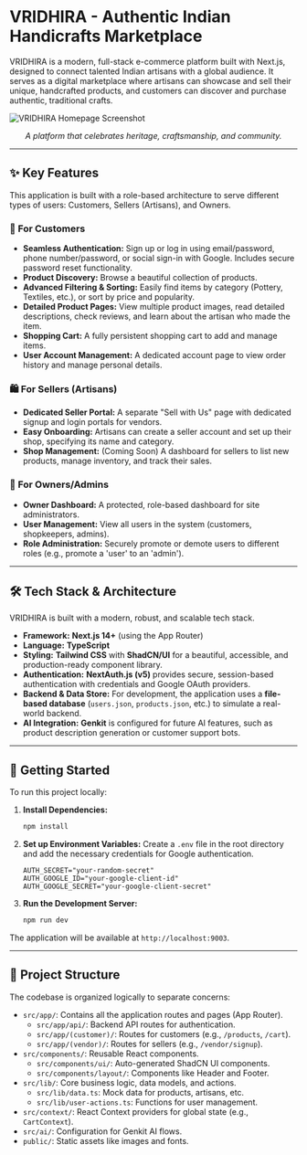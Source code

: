 # VRIDHIRA - Authentic Indian Handicrafts Marketplace

VRIDHIRA is a modern, full-stack e-commerce platform built with Next.js, designed to connect talented Indian artisans with a global audience. It serves as a digital marketplace where artisans can showcase and sell their unique, handcrafted products, and customers can discover and purchase authentic, traditional crafts.

![VRIDHIRA Homepage Screenshot](https://picsum.photos/1200/600?readme)
*<p align="center">A platform that celebrates heritage, craftsmanship, and community.</p>*

---

## ✨ Key Features

This application is built with a role-based architecture to serve different types of users: Customers, Sellers (Artisans), and Owners.

### 👤 For Customers
- **Seamless Authentication:** Sign up or log in using email/password, phone number/password, or social sign-in with Google. Includes secure password reset functionality.
- **Product Discovery:** Browse a beautiful collection of products.
- **Advanced Filtering & Sorting:** Easily find items by category (Pottery, Textiles, etc.), or sort by price and popularity.
- **Detailed Product Pages:** View multiple product images, read detailed descriptions, check reviews, and learn about the artisan who made the item.
- **Shopping Cart:** A fully persistent shopping cart to add and manage items.
- **User Account Management:** A dedicated account page to view order history and manage personal details.

### 🛍️ For Sellers (Artisans)
- **Dedicated Seller Portal:** A separate "Sell with Us" page with dedicated signup and login portals for vendors.
- **Easy Onboarding:** Artisans can create a seller account and set up their shop, specifying its name and category.
- **Shop Management:** (Coming Soon) A dashboard for sellers to list new products, manage inventory, and track their sales.

### 👑 For Owners/Admins
- **Owner Dashboard:** A protected, role-based dashboard for site administrators.
- **User Management:** View all users in the system (customers, shopkeepers, admins).
- **Role Administration:** Securely promote or demote users to different roles (e.g., promote a 'user' to an 'admin').

---

## 🛠️ Tech Stack & Architecture

VRIDHIRA is built with a modern, robust, and scalable tech stack.

- **Framework:** **Next.js 14+** (using the App Router)
- **Language:** **TypeScript**
- **Styling:** **Tailwind CSS** with **ShadCN/UI** for a beautiful, accessible, and production-ready component library.
- **Authentication:** **NextAuth.js (v5)** provides secure, session-based authentication with credentials and Google OAuth providers.
- **Backend & Data Store:** For development, the application uses a **file-based database** (`users.json`, `products.json`, etc.) to simulate a real-world backend.
- **AI Integration:** **Genkit** is configured for future AI features, such as product description generation or customer support bots.

---

## 🚀 Getting Started

To run this project locally:

1.  **Install Dependencies:**
    ```bash
    npm install
    ```

2.  **Set up Environment Variables:**
    Create a `.env` file in the root directory and add the necessary credentials for Google authentication.
    ```env
    AUTH_SECRET="your-random-secret"
    AUTH_GOOGLE_ID="your-google-client-id"
    AUTH_GOOGLE_SECRET="your-google-client-secret"
    ```

3.  **Run the Development Server:**
    ```bash
    npm run dev
    ```

The application will be available at `http://localhost:9003`.

---

## 📁 Project Structure

The codebase is organized logically to separate concerns:

-   `src/app/`: Contains all the application routes and pages (App Router).
    -   `src/app/api/`: Backend API routes for authentication.
    -   `src/app/(customer)/`: Routes for customers (e.g., `/products`, `/cart`).
    -   `src/app/(vendor)/`: Routes for sellers (e.g., `/vendor/signup`).
-   `src/components/`: Reusable React components.
    -   `src/components/ui/`: Auto-generated ShadCN UI components.
    -   `src/components/layout/`: Components like Header and Footer.
-   `src/lib/`: Core business logic, data models, and actions.
    -   `src/lib/data.ts`: Mock data for products, artisans, etc.
    -   `src/lib/user-actions.ts`: Functions for user management.
-   `src/context/`: React Context providers for global state (e.g., `CartContext`).
-   `src/ai/`: Configuration for Genkit AI flows.
-   `public/`: Static assets like images and fonts.

